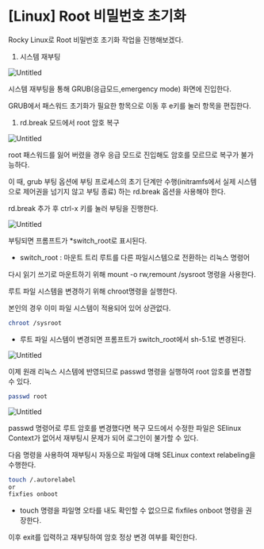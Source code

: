 # [Linux] Root 비밀번호 초기화

Rocky Linux로 Root 비밀번호 초기화 작업을 진행해보겠다.

1. 시스템 재부팅

![Untitled](%5BLinux%5D%20Root%20%E1%84%87%E1%85%B5%E1%84%86%E1%85%B5%E1%86%AF%E1%84%87%E1%85%A5%E1%86%AB%E1%84%92%E1%85%A9%20%E1%84%8E%E1%85%A9%E1%84%80%E1%85%B5%E1%84%92%E1%85%AA%209515a743a3924e678eb51686d53a52e1/Untitled.png)

시스템 재부팅을 통해 GRUB(응급모드,emergency mode) 화면에 진입한다.

GRUB에서 패스워드 초기화가 필요한 항목으로 이동 후 e키를 눌러 항목을 편집한다.

1. rd.break 모드에서 root 암호 복구

![Untitled](%5BLinux%5D%20Root%20%E1%84%87%E1%85%B5%E1%84%86%E1%85%B5%E1%86%AF%E1%84%87%E1%85%A5%E1%86%AB%E1%84%92%E1%85%A9%20%E1%84%8E%E1%85%A9%E1%84%80%E1%85%B5%E1%84%92%E1%85%AA%209515a743a3924e678eb51686d53a52e1/Untitled%201.png)

root 패스워드를 잃어 버렸을 경우 응급 모드로 진입해도 암호를 모르므로 복구가 불가능하다.

이 때, grub 부팅 옵션에 부팅 프로세스의 초기 단계만 수행(initramfs에서 실제 시스템으로 제어권을 넘기지 않고 부팅 종료) 하는 rd.break 옵션을 사용해야 한다.

rd.break 추가 후 ctrl-x 키를 눌러 부팅을 진행한다.

![Untitled](%5BLinux%5D%20Root%20%E1%84%87%E1%85%B5%E1%84%86%E1%85%B5%E1%86%AF%E1%84%87%E1%85%A5%E1%86%AB%E1%84%92%E1%85%A9%20%E1%84%8E%E1%85%A9%E1%84%80%E1%85%B5%E1%84%92%E1%85%AA%209515a743a3924e678eb51686d53a52e1/Untitled%202.png)

부팅되면 프롬프트가 *switch_root로 표시된다.

* switch_root : 마운트 트리 루트를 다른 파일시스템으로 전환하는 리눅스 명령어

다시 읽기 쓰기로 마운트하기 위해 mount -o rw,remount /sysroot 명령을 사용한다.

루트 파일 시스템을 변경하기 위해 chroot명령을 실행한다.

본인의 경우 이미 파일 시스템이 적용되어 있어 상관없다.

```bash
chroot /sysroot
```

* 루트 파일 시스템이 변경되면 프롬프트가 switch_root에서 sh-5.1로 변경된다.

![Untitled](%5BLinux%5D%20Root%20%E1%84%87%E1%85%B5%E1%84%86%E1%85%B5%E1%86%AF%E1%84%87%E1%85%A5%E1%86%AB%E1%84%92%E1%85%A9%20%E1%84%8E%E1%85%A9%E1%84%80%E1%85%B5%E1%84%92%E1%85%AA%209515a743a3924e678eb51686d53a52e1/Untitled%203.png)

이제 원래 리눅스 시스템에 반영되므로 passwd 명령을 실행하여 root 암호를 변경할 수 있다.

```bash
passwd root
```

![Untitled](%5BLinux%5D%20Root%20%E1%84%87%E1%85%B5%E1%84%86%E1%85%B5%E1%86%AF%E1%84%87%E1%85%A5%E1%86%AB%E1%84%92%E1%85%A9%20%E1%84%8E%E1%85%A9%E1%84%80%E1%85%B5%E1%84%92%E1%85%AA%209515a743a3924e678eb51686d53a52e1/Untitled%204.png)

passwd 명령어로 루트 암호를 변경했다면 복구 모드에서 수정한 파일은 SElinux Context가 없어서 재부팅시 문제가 되어 로그인이 불가할 수 있다.

다음 명령을 사용하여 재부팅시 자동으로 파일에 대해 SELinux context relabeling을 수행한다.

```bash
touch /.autorelabel
or
fixfies onboot
```

- touch 명령을 파일명 오타를 내도 확인할 수 없으므로 fixfiles onboot 명령을 권장한다.

이후 exit를 입력하고 재부팅하여 암호 정상 변경 여부를 확인한다.